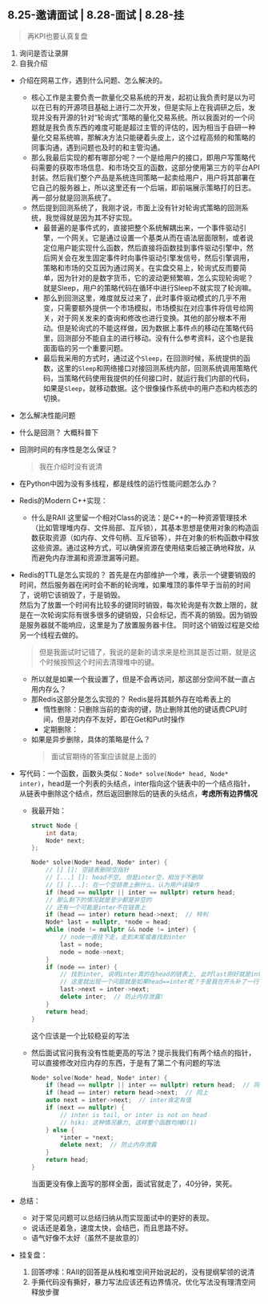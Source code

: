 ## 8.25-邀请面试 | 8.28-面试 | 8.28-挂

>再KPI也要认真复盘

1. 询问是否让录屏
2. 自我介绍

+ 介绍在网易工作，遇到什么问题、怎么解决的。
	+ 核心工作是主要负责一款量化交易系统的开发，起初让我负责时是以为可以在已有的开源项目基础上进行二次开发，但是实际上在我调研之后，发现并没有开源的针对“轮询式”策略的量化交易系统。所以我面对的一个问题就是我负责东西的难度可能是超过主管的评估的，因为相当于自研一种量化交易系统嘛，那解决方法只能硬着头皮上，这个过程高频的和策略的同事沟通，遇到问题也及时的和主管沟通。
	+ 那么我最后实现的都有哪部分呢？一个是给用户的接口，即用户写策略代码需要的获取市场信息、和市场交互的函数，这部分使用第三方的平台API封装。然后我们整个产品是系统连同策略一起卖给用户，用户将其部署在它自己的服务器上，所以这里还有一个后端，即前端展示策略打的日志。再一部分就是回测系统了。
	+ 然后提到回测系统了，我刚才说，市面上没有针对轮询式策略的回测系统，我觉得就是因为其不好实现。
		+ 最普遍的是事件式的，直接把整个系统解耦出来，一个事件驱动引擎，一个网关。它是通过设置一个基类从而在语法层面限制，或者说定位用户能实现什么函数，然后直接将函数挂到事件驱动引擎中，然后网关会在发生固定事件时向事件驱动引擎发信号，然后引擎调用，策略和市场的交互因为通过网关。在实盘交易上，轮询式反而要简单，因为针对的是数字货币，它的波动更频繁嘛，怎么实现轮询呢？就是Sleep，用户的策略代码在循环中进行Sleep不就实现了轮询嘛。
		+ 那么到回测这里，难度就反过来了，此时事件驱动模式的几乎不用变，只需要额外提供一个市场模拟，市场模拟在对应事件将信号给网关，对于网关发来的查询和修改也进行变换。其他的部分根本不用动。但是轮询式的不能这样做，因为数据上事件点的移动在策略代码里，回测部分不能自主的进行移动。没有什么参考资料，这个也是我面面临的另一个重要问题。
		+ 最后我采用的方式时，通过这个`Sleep`，在回测时候，系统提供的函数，这里的`Sleep`和网络接口对接回测系统内部，回测系统调用策略代码，当策略代码使用我提供的任何接口时，就运行我们内部的代码，如果是`Sleep`，就移动数据。这个很像操作系统中的用户态和内核态的切换。

+ 怎么解决性能问题

+ 什么是回测？
	大概科普下

+ 回测时间的有序性是怎么保证？
	>我在介绍时没有说清

+ 在Python中因为没有多线程，都是线性的运行性能问题怎么办？

+ Redis的Modern C++实现：
	+ 什么是RAII
		这里留一个相对Class的说法：是C++的一种资源管理技术（比如管理堆内存、文件局部、互斥锁），其基本思想是使用对象的构造函数获取资源（如内存、文件句柄、互斥锁等），并在对象的析构函数中释放这些资源。通过这种方式，可以确保资源在使用结束后被正确地释放，从而避免内存泄漏和资源泄漏等问题。

+ Redis的TTL是怎么实现的？
	首先是在内部维护一个堆，表示一个键要销毁的时间，然后服务器在闲时会不断的轮询堆，如果堆顶的事件早于当前的时间了，说明它该销毁了，于是销毁。  
	然后为了放置一个时间有比较多的键同时销毁，每次轮询是有次数上限的，就是在一次轮询实际有很多很多的键销毁，只会标记，而不真的销毁。因为销毁是服务器就不能响应，这里是为了放置服务器卡住。
	同时这个销毁过程是交给另一个线程去做的。
	>但是我面试时记错了，我说的是新的请求来是检测其是否过期，就是这个时候按照这个时间去清理堆中的键。

	+ 所以就是如果一个我设置了，但是不会再访问，那这部分空间不就一直占用内存么？
	+ 那Redis这部分是怎么实现的？
		Redis是将其额外存在哈希表上的
		+ 惰性删除：只删除当前的查询的键，防止删除其他的键话费CPU时间，但是对内存不友好，即在Get和Put时操作
		+ 定期删除：
	+ 如果是异步删除，具体的策略是什么？
		>面试官期待的答案应该就是上面的

+ 写代码：一个函数，函数头类似：`Node* solve(Node* head, Node* inter)`，head是一个列表的头结点，inter指向这个链表中的一个结点指针，从链表中删除这个结点，然后返回删除后的链表的头结点，**考虑所有边界情况**
	+ 我最开始：
		```cpp
		struct Node {
			int data;
			Node* next;
		};

		Node* solve(Node* head, Node* inter) {
			// [] []: 空链表删除空指针
			// [...] []: head不空, 但是inter空，相当于不删除
			// [] [...]: 在一个空链表上删什么，认为用户误操作
			if (head == nullptr || inter == nullptr) return head;
			// 那么剩下的情况就是至少都是非空的
			// 还有一个可能是inter不在链表上
			if (head == inter) return head->next;  // 特判
			Node* last = nullptr, *node = head;
			while (node != nullptr && node != inter) {
				// node一直往下走，走到末尾或者找到inter
				last = node;
				node = node->next;
			}
			if (node == inter) {
				// 找到inter, 说明inter真的在head的链表上, 此时last刚好就是inter的前一个
				// 这里就出现一个问题就是如果head==inter呢？于是我在开头补了一行特判
				last->next = inter->next;
				delete inter;  // 防止内存泄露!
			}
			return head;
		}
		```

		这个应该是一个比较稳妥的写法

	+ 然后面试官问我有没有性能更高的写法？提示我我们有两个结点的指针，可以直接修改对应内存的东西，于是有了第二个有问题的写法
		```cpp
		Node* solve(Node* head, Node* inter) {
			if (head == nullptr || inter == nullptr) return head;  // 同上
			if (head == inter) return head->next;  // 同上
			auto next = inter->next;  // inter肯定有值
			if (next == nullptr) {
				// inter is tail, or inter is not on head
				// hiki: 这种情况暴力, 这样整个函数均摊O(1)
			} else {
				*inter = *next;
				delete next;  // 防止内存泄露
			}
			return head;
		}
		```
		当面更没有像上面写的那样全面，面试官就走了，40分钟，笑死。

+ 总结：
	+ 对于常见问题可以总结归纳从而实现面试中的更好的表现。
	+ 说话还是着急，速度太快，会结巴，而且思路不好。
	+ 语气好像不太好（虽然不是故意的）

+ 挂复盘：
	1. 回答啰嗦：RAII的回答是从栈和堆空间开始说起的，没有提纲挈领的说清
	2. 手撕代码没有撕好，暴力写法应该还有边界情况，优化写法没有理清空间释放步骤

